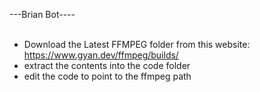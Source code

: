 ---Brian Bot----<br />
 <br />
- Download the Latest FFMPEG folder from this website: https://www.gyan.dev/ffmpeg/builds/<br />
- extract the contents into the code folder<br />
- edit the code to point to the ffmpeg path<br />
